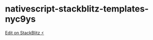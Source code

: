 # nativescript-stackblitz-templates-nyc9ys

[Edit on StackBlitz ⚡️](https://stackblitz.com/edit/nativescript-stackblitz-templates-nyc9ys)